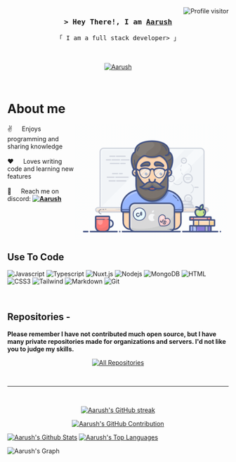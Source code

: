 <a href="https/github.com/aarush0101">
  <img align="right" src="https://komarev.com/ghpvc/?username=aarush0101&label=Visitors&color=0e75b6&style=flat&color=ff69b4" alt="Profile visitor" />
</a>

<h3 align="center">
        <samp>&gt; Hey There!, I am
                <b><a target="_blank" href="https://github.com/aarush0101">Aarush </a></b>
        </samp>
</h3>

<p align="center"> 
  <samp>
    「 I am a full stack developer> 」
    <br>
    <br>
  </samp>
</p>

<p align="center">
<br>
 <a href="https://discord.com/users/906543610269401148" target="_blank">
  <img src="https://img.shields.io/badge/Discord-7289DA?&style=for-the-badge&logo=Discord&logoColor=white" alt="Aarush "  />
  </a> 
</p>
<br />

<!-- About Section -->

# About me

<p>
 <img align="right" width="350" src="public/programmer.gif" alt="Coding gif" />
  
 ✌️ &emsp; Enjoys programming and sharing knowledge <br/><br/>
 ❤️ &emsp; Loves writing code and learning new features<br/><br/>
 📧 &emsp; Reach me on discord: <b><a href='https://discord.com/users/' target="_blank">  <img src="https://img.shields.io/badge/Discord-7289DA?&style=for-the-badge&logo=Discord&logoColor=white" alt="Aarush "  /></a></b><br/><br/>

</p>


<br/>
<br/>
<br/>

## Use To Code

![Javascript](https://img.shields.io/badge/Javascript-F0DB4F?style=for-the-badge&labelColor=black&logo=javascript&logoColor=F0DB4F)
![Typescript](https://img.shields.io/badge/Typescript-007acc?style=for-the-badge&labelColor=black&logo=typescript&logoColor=007acc)
![Nuxt.js](https://img.shields.io/badge/nuxt.js-000000?style=for-the-badge&logo=nuxtdotjs&logoColor=white)
![Nodejs](https://img.shields.io/badge/Nodejs-3C873A?style=for-the-badge&labelColor=black&logo=node.js&logoColor=3C873A)
![MongoDB](https://img.shields.io/badge/MongoDB-4EA94B?style=for-the-badge&logo=mongodb&logoColor=white)
![HTML](https://img.shields.io/badge/HTML5-E34F26?style=for-the-badge&logo=html5&logoColor=white)
![CSS3](https://img.shields.io/badge/CSS3-1572B6?style=for-the-badge&logo=css3&logoColor=white)
![Tailwind](https://img.shields.io/badge/Tailwind_CSS-092749?style=for-the-badge&logo=tailwindcss&logoColor=06B6D4&labelColor=000000)
![Markdown](https://img.shields.io/badge/Markdown-000000?style=for-the-badge&logo=markdown&logoColor=white)
![Git](https://img.shields.io/badge/Git-F05032?style=for-the-badge&logo=git&logoColor=white)

<br/>

## Repositories -

<p><b>Please remember I have not contributed much open source, but I have many private repositories made for organizations and servers. I'd not like you to judge my skills.</b></p>

<p align="center">
  <a href="https://github.com/aarush0101?tab=repositories" target="_blank"><img alt="All Repositories" title="All Repositories" src="https://img.shields.io/badge/-All%20Repos-2962FF?style=for-the-badge&logo=koding&logoColor=white"/></a>
</p>

<br/>
<hr/>
<br/>

<p align="center">
  <a href="https://github.com/aarush0101">
    <img src="https://github-readme-streak-stats.herokuapp.com/?user=aarush0101&theme=radical&border=7F3FBF&background=0D1117" alt="Aarush's GitHub streak"/>
  </a>
</p>

<p align="center">
  <a href="https://github.com/aarush0101">
    <img src="https://github-profile-summary-cards.vercel.app/api/cards/profile-details?username=aarush0101&theme=radical" alt="Aarush's GitHub Contribution"/>
  </a>
</p>

<a> 
    <a href="https://github.com/aarush0101"><img alt="Aarush's Github Stats" src="https://denvercoder1-github-readme-stats.vercel.app/api?username=aarush0101&show_icons=true&count_private=true&theme=react&border_color=7F3FBF&bg_color=0D1117&title_color=F85D7F&icon_color=F8D866" height="192px" width="49.5%"/></a>
  <a href="https://github.com/aarush0101"><img alt="Aarush's Top Languages" src="https://denvercoder1-github-readme-stats.vercel.app/api/top-langs/?username=aarush0101&langs_count=8&layout=compact&theme=react&border_color=7F3FBF&bg_color=0D1117&title_color=F85D7F&icon_color=F8D866" height="192px" width="49.5%"/></a>
  <br/>
</a>

![Aarush's Graph](https://github-readme-activity-graph.vercel.app/graph?username=aarush0101&custom_title=Aarush%20Master's%20GitHub%20Activity%20Graph&bg_color=0D1117&color=7F3FBF&line=7F3FBF&point=7F3FBF&area_color=FFFFFF&title_color=FFFFFF&area=true)
